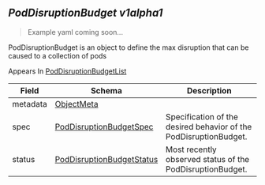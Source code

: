 ## *PodDisruptionBudget v1alpha1*

> Example yaml coming soon...



PodDisruptionBudget is an object to define the max disruption that can be caused to a collection of pods

<aside class="notice">
Appears In  <a href="#poddisruptionbudgetlist-v1alpha1">PodDisruptionBudgetList</a> </aside>

Field        | Schema     | Description
------------ | ---------- | -----------
metadata | [ObjectMeta](#objectmeta-v1) | 
spec | [PodDisruptionBudgetSpec](#poddisruptionbudgetspec-v1alpha1) | Specification of the desired behavior of the PodDisruptionBudget.
status | [PodDisruptionBudgetStatus](#poddisruptionbudgetstatus-v1alpha1) | Most recently observed status of the PodDisruptionBudget.

